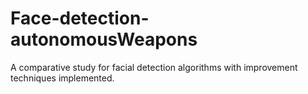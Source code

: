 # Face-detection-autonomousWeapons
A comparative study for facial detection algorithms with improvement techniques implemented. 
